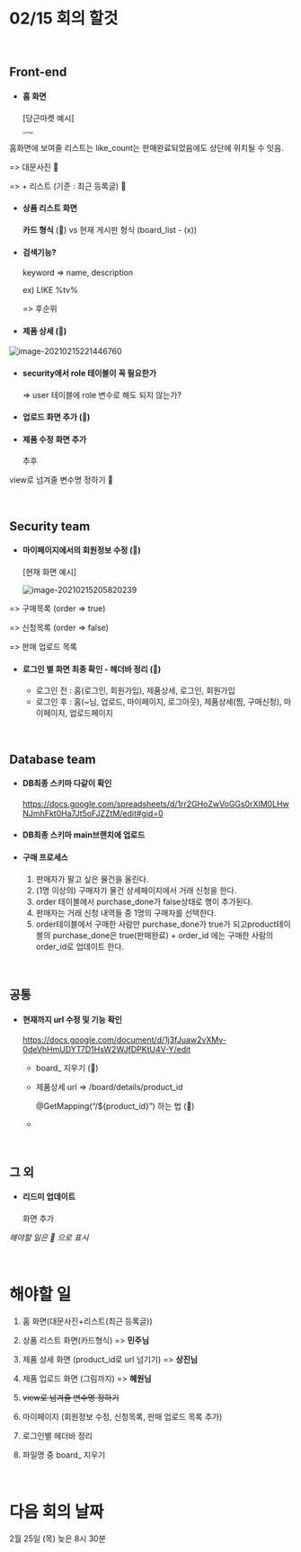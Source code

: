 # 02/15 회의 할것



<br>

## Front-end

- #### 홈 화면

  [당근마켓 예시]

  <img src="https://user-images.githubusercontent.com/42775225/107925214-79e9dd00-6fb7-11eb-8525-5e84ec6dc03a.png" alt="image" style="zoom:33%;" />

홈화면에 보여줄 리스트는 like_count는 판매완료되었음에도 상단에 위치될 수 잇음.

=> 대문사진 📌

=> + 리스트 (기준 : 최근 등록글) 📌





- #### 상품 리스트 화면

  **카드 형식** (📌)  vs 현재 게시판 형식 (board_list - (x))

   
  
- #### 검색기능?

  keyword => name, description

  ex) LIKE %tv%

  => 후순위



- #### 제품 상세 (📌)

![image-20210215221446760](C:\Users\KTDS\AppData\Roaming\Typora\typora-user-images\image-20210215221446760.png)







- #### security에서 role 테이블이 꼭 필요한가

  => user 테이블에 role 변수로 해도 되지 않는가?





- #### 업로드 화면 추가 (📌)



- #### 제품 수정 화면 추가 

  추후



view로 넘겨줄 변수명 정하기 📌 







<br>

## Security team

- #### 마이페이지에서의 회원정보 수정 (📌)

  [현재 화면 예시]

  ![image-20210215205820239](C:\Users\KTDS\AppData\Roaming\Typora\typora-user-images\image-20210215205820239.png)




=> 구매목록 (order => true)

=> 신청목록 (order => false)

=> 판매 업로드 목록







- #### 로그인 별 화면 최종 확인 - 헤더바 정리 (📌)

  - 로그인 전 : 홈(로그인, 회원가입), 제품상세, 로그인, 회원가입
  - 로그인 후 : 홈(~님, 업로드, 마이페이지, 로그아웃), 제품상세(찜, 구매신청), 마이페이지, 업로드페이지





<br>

## Database team

- #### DB최종 스키마 다같이 확인

  https://docs.google.com/spreadsheets/d/1rr2GHoZwVoGGs0rXIM0LHwNJmhFkt0Ha7Jt5oFJZZtM/edit#gid=0

- #### DB최종 스키마 main브랜치에 업로드





- #### 구매 프로세스

  1. 판매자가 팔고 싶은 물건을 올린다.
  2. (1명 이상의) 구매자가 물건 상세페이지에서 거래 신청을 한다.
  3. order 테이블에서 purchase_done가 false상태로 행이 추가된다.
  4. 판매자는 거래 신청 내역들 중 1명의 구매자를 선택한다.
  5. order테이블에서 구매한 사람만 purchase_done가 true가 되고product테이블의 purchase_done은 true(판매완료) + order_id 에는 구매한 사람의 order_id로 업데이트 한다.





<br>

## 공통

- #### 현재까지 url 수정 및 기능 확인

  https://docs.google.com/document/d/1j3fJuaw2vXMv-0deVhHmUDYT7D1HsW2WJfDPKtU4V-Y/edit
  
  - board_ 지우기 (📌)
  
  - 제품상세 url => /board/details/product_id
  
    @GetMapping(“/${product_id}”)  하는 법 (📌)
  
  - 










<br>

## 그 외

- #### 리드미 업데이트

  화면 추가





*해야할 일은 📌 으로 표시*  









<br>

# 해야할 일

1. 홈 화면(대문사진+리스트(최근 등록글))

2. 상품 리스트 화면(카드형식)   => **민주님**

   

3. 제품 상세 화면 (product_id로 url 넘기기)  => **상진님**

   

4. 제품 업로드 화면 (그림까지)  => **혜원님**

   

5. ~~view로 넘겨줄 변수명 정하기~~

6. 마이페이지 (회원정보 수정, 신청목록, 판매 업로드 목록 추가)

7. 로그인별 헤더바 정리

8. 파일명 중 board_ 지우기

   



<br>

# 다음 회의 날짜

2월 25일 (목) 늦은 8시 30분





<br>

<br>











